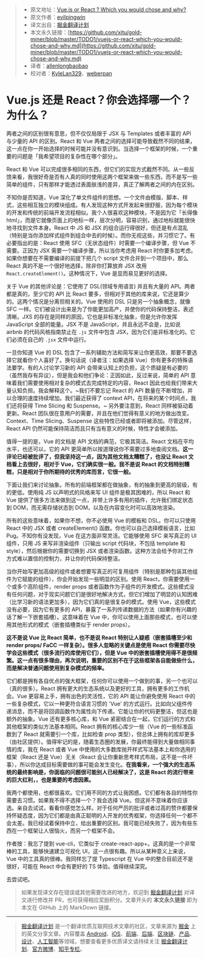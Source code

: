 > * 原文地址：[Vue.js or React ? Which you would chose and why?](https://www.reddit.com/r/javascript/comments/8o781t/vuejs_or_react_which_you_would_chose_and_why/e01qn55/)
> * 原文作者：[evilpingwin](https://www.reddit.com/user/evilpingwin)
> * 译文出自：[掘金翻译计划](https://github.com/xitu/gold-miner)
> * 本文永久链接：[https://github.com/xitu/gold-miner/blob/master/TODO1/vuejs-or-react-which-you-would-chose-and-why.md](https://github.com/xitu/gold-miner/blob/master/TODO1/vuejs-or-react-which-you-would-chose-and-why.md)
> * 译者：[allenlongbaobao](https://github.com/allenlongbaobao)
> * 校对者：[KyleLan329](https://github.com/KyleLan329)、[weberpan](https://github.com/weberpan)

# Vue.js 还是 React？你会选择哪一个？为什么？

两者之间的区别很有意思，但不仅仅局限于 JSX 与 Templates 或者丰富的 API 与少量的 API 的区别。React 和 Vue 两者之间的选择可能导致截然不同的结果，这一点在你一开始选择的时候可能并没有意识到。当选择一个框架的时候，一个重要的问题是「我希望项目的复杂性在哪个部分」。

React 和 Vue 可以完成很多相同的东西，但它们的实现方式截然不同。从一些反馈来看，我很好奇是否有人真的同时使用这两个框架来做一些东西，而不是写一些简单的组件，只有那样才能透过表面肤浅的差异，真正了解两者之间的内在区别。

不知你是否知道，Vue 深化了单文件组件的思想。一个文件由模版、脚本、样式，这些相互独立的模块组成。有人发现这种方式开发起来很舒服，因为每个模块的开发和传统的前端开发流程相似。我个人很喜欢这种模块，不是因为它「长得像 html」，而是它就像页面上的地标一样，层次分明，容易识别，通过地标就能很快地寻找到文件本身。React 中 JS 和 JSX 的组合运行得很好，但还是有点混乱（特别是当你添加样式组件到组合中去的时候）。而你无视这些，并习惯它了。有必要指出的是：React 使用 SFC（无状态组件）时需要一个编译步骤，但 Vue 不需要。正因为 JSX 需要一个编译步骤，所以当你考虑用 React 时你要多加考虑。如果你想要在不需要编译的前提下把几个 script 文件合并到一个项目中，那么 React 真的不是一个很好地选择，除非你打算放弃 JSX 改用 `React.createElement()`。这种情况下，Vue 是显而易见更好的选择。

关于 Vue 的其他评论是：它使用了 DSL(领域专用语言) 并且有大量的 API。两者都是真的，至少它的 API 比 React 要多，但相对于其他的库来说，它还是算少的。这两个情况是分离但相关的。Vue 使用的 DSL 只是另一个抽象概念，就像 SFC 一样。它们被设计出来是为了你能更加高产，并使你的代码保持整洁，表述清晰。JXS 的存在是同样的原因，它也是非标准化抽象，但是允许你发挥 JavaScript 全部的能量。JSX 不是 JavaScript，并且永远不会是，比如说 airbnb 的代码风格指南禁止在 `.js` 文件中包含 JSX，因为它们是非标准化的。它们必须在自己的 `.jsx` 文件中运行。

一旦你知道 Vue 的 DSL 包含了一系列辅助方法和简写来让你更高效，那要不要选择它就看你个人喜好了。换句话说（译者注：如果选择 Vue）你有更多的特殊语法要学。有的人讨论学习新的 API 会带来认知上的负担，这个质疑是有必要的（虽然我存有异议），但是我会和他们争论：正因如此，反过来说，简单的 API 意味着我们需要使用相对复杂的模式去完成特定的内容，React 因此也给我们带来大量认知负担。我会解释这个。~我们不要忘记 React 的 API 数量在不断增加，并以合理的速度持续增加。我们最近获得了 context API，在将来的某个时间点，我们还将获得 Time Slicing 和 Suspense。~ 另外要注意到，React 同样被驱动着更新。React 团队很在意用户的需要，并且在他们觉得有意义的地方做出改变。Context、Time Slicing、Suspense 这些特性已经或者即将被添加。尽管这样，React API 仍然可能保持简洁而且只有当有意义的时候，特性才会被添加。

值得一提的是，Vue 的文档是 API 文档的典范，它极其简洁。React 文档在平均水平，也还可以，它的 API 更简单所以按道理说你不需要过多地查阅文档。**这一评论已经被批评了，但我坚持这一点，因为其他文档太糟糕了，也没让 React 文档看上去很好，相对于 Vue，它们确实很一般。我不是说 React 的文档特别糟糕，只是相对于你所期待的优秀的库而言，它很一般。**

下面让我们来讨论抽象。所有的前端框架都在做抽象，有的抽象到更高的层级，有的更低。使用纯 JS 以声明式的风格来写 UI 组件是极其困难的，所以 React 和 Vue 提供了很多方法来做到这一点，并带上许多有用的插件，允许我们绑定状态到 DOM，而无需存储状态到 DOM，以及在内容变化时可以高效地渲染。

所有的这些意味着，如果你不想，你不必使用 Vue 的模板和 DSL。你可以只使用 React 中的 JSX 或者 createElement() 函数。你也可以自己选择模板语言，比如 Pug。不知你有没发现，Vue 在这方面非常灵活。它能够使用 SFC 来写真正的 UI 组件，只用 JS 来写非渲染组件（只输出 script 代码块，不包括 template 和 style），然后根据你的需要切换到 JSX 或者渲染函数。这种方法会给予你对工作方式难以置信的控制力，并让你的代码保持整洁。

当你开始写更加高级的组件或者想要写真正的可复用组件（特别是那种包装其他组件为它赋能的组件），你会开始发现一些明显的区别。使用 React，你需要使用一个或多个高阶组件，render props 或者函数作为子组件的开发模式。这些模式没有任何问题，对于现实问题它们是很好地解决方式，但它们增加了明显的认知困难（比学习新的语法更加多），因为它们真的是很复杂的模式。使用 Vue，这些模式没有必要，因为它有更多的 API，暴露了一系列传递数据的方法（如果你有兴趣的话了解一下嵌套插槽）。这意味着在 Vue 中，你可以使用上面那些模式，也可以使用其他形式的模式（嵌套插槽类似于 render props）。

**这不是说 Vue 比 React 简单，也不是说 React 特别让人疑惑（嵌套插槽至少和 render props/ FaCC 一样复杂）。很多人忽略的关键点是使用 React 你需要尽快学会这些模式（很多流行的库使用它们），但是 Vue 中的嵌套插槽使用得不是很频繁。这一点有很多理由，再次说明，重要的区别不在于这些框架各自能做些什么，而是解决普通问题使用到复杂模式的频率。**

它们都是拥有各自优点的强大框架，任何你可以使用一个做到的事，另一个也可以（真的很多）。React 拥有更大的生态系统以及更好的工具，拥有更多的工作机会。Vue 更容易上手，拥有出色的灵活性，它的 API 能让你避免使用 React 中的一些复杂模式，它以一种更符合语言习惯的 'Vue' 的方式运行。比如向父组件传递消息，而不是将回调函数作为属性向下传递。它能让你的代码更整洁，但这也是额外的抽象。Vue 还有更多核心库，和 Vue 紧密结合在一起，它们运行的方式和其他框架的类似方法基本相同。React 拥有的核心库少一些（Vue 的一些标准函数到了 React 就需要引一个库，比如检查 prop 类型），但总体上拥有的库却更多（由社区提供）。值得牢记的是，随着生态圈的发展，你最终能得到大量做相同事情的库，我在 React 或者 Vue 中使用的大多数库抛开样式写法基本上和你选用的框架（React 还是 Vue）无关（React 会让你重新思考样式布局，这不是一件坏事），所以你达成目标需要做的事可能会发生变化。**在我看来，一个强大的生态系统的最终影响是，你面临的问题很可能别人已经解决了，这是 React 的流行带来的巨大红利，，也是重要的考虑因素。**

我两个都使用，也都很喜欢。它们用不同的方式让我困惑。它们都有各自的特性你需要去习惯。如果我不得不选择一个？我会选择 Vue。但这并不意味着你应该选。亲自去试试，看看你感觉怎么样。对于任何严厉的批评或者过高的赞许都要保持怀疑态度，因为它们都是由真正聪明的人开发的优秀框架，你选择任何一个都不会太差。我已经试着保持中立，给出重要的区别。我可能已经失败了，因为有些东西在一个框架让人很恼火，而另一个框架不会。

作者按：我忘了提到 vue-cli，它类似于 create-react-app+。这真的是一个非常棒的工具，能够快速建立可视化 UI，这一点很有趣。所以从某种意义上来说，Vue 中的工具真的很棒。我同样忘了提 Typescript 在 Vue 中的整合目前还不是很好，可能在 React 中会有更好的 TS 体验。值得继续深究。

去尝试吧。

> 如果发现译文存在错误或其他需要改进的地方，欢迎到 [掘金翻译计划](https://github.com/xitu/gold-miner) 对译文进行修改并 PR，也可获得相应奖励积分。文章开头的 **本文永久链接** 即为本文在 GitHub 上的 MarkDown 链接。


---

> [掘金翻译计划](https://github.com/xitu/gold-miner) 是一个翻译优质互联网技术文章的社区，文章来源为 [掘金](https://juejin.im) 上的英文分享文章。内容覆盖 [Android](https://github.com/xitu/gold-miner#android)、[iOS](https://github.com/xitu/gold-miner#ios)、[前端](https://github.com/xitu/gold-miner#前端)、[后端](https://github.com/xitu/gold-miner#后端)、[区块链](https://github.com/xitu/gold-miner#区块链)、[产品](https://github.com/xitu/gold-miner#产品)、[设计](https://github.com/xitu/gold-miner#设计)、[人工智能](https://github.com/xitu/gold-miner#人工智能)等领域，想要查看更多优质译文请持续关注 [掘金翻译计划](https://github.com/xitu/gold-miner)、[官方微博](http://weibo.com/juejinfanyi)、[知乎专栏](https://zhuanlan.zhihu.com/juejinfanyi)。
